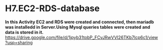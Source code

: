 # H7.EC2-RDS-database
**In this Activity EC2 and RDS were created and connected, then mariadb was installedd in Server.Using Mysql queries tables were created and data is stored in it.**
<br>
https://drive.google.com/file/d/1jpyb31tobP_FCvJRwVVI26TKb7lcp6c1/view?usp=sharing
